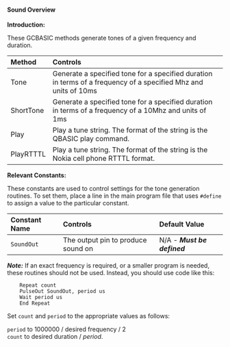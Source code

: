 <div class="section">

<div class="titlepage">

<div>

<div>

#### <span id="sound_overview"></span>Sound Overview

</div>

</div>

</div>

<span class="strong">**Introduction:**</span>

These GCBASIC methods generate tones of a given frequency and duration.

<div class="informaltable">

| <span class="strong">**Method**</span> | <span class="strong">**Controls**</span>                                                                        |
|:---------------------------------------|:----------------------------------------------------------------------------------------------------------------|
| Tone                                   | Generate a specified tone for a specified duration in terms of a frequency of a specified Mhz and units of 10ms |
| ShortTone                              | Generate a specified tone for a specified duration in terms of a frequency of a 10Mhz and units of 1ms          |
| Play                                   | Play a tune string. The format of the string is the QBASIC play command.                                        |
| PlayRTTTL                              | Play a tune string. The format of the string is the Nokia cell phone RTTTL format.                              |

</div>

<span class="strong">**Relevant Constants:**</span>

These constants are used to control settings for the tone generation
routines. To set them, place a line in the main program file that uses
`#define` to assign a value to the particular constant.

<div class="informaltable">

| <span class="strong">**Constant Name**</span> | <span class="strong">**Controls**</span> | <span class="strong">**Default Value**</span>                                         |
|:----------------------------------------------|:-----------------------------------------|:--------------------------------------------------------------------------------------|
| `SoundOut`                                    | The output pin to produce sound on       | N/A - <span class="strong">**<span class="emphasis">*Must be defined*</span>**</span> |

</div>

<span class="strong">**<span class="emphasis">*Note:*</span>**</span> If
an exact frequency is required, or a smaller program is needed, these
routines should not be used. Instead, you should use code like this:

``` screen
    Repeat count
    PulseOut SoundOut, period us
    Wait period us
    End Repeat
```

Set `count` and `period` to the appropriate values as follows:

`period` to 1000000 / desired frequency / 2  
`count` to desired duration / <span class="emphasis">*period*</span>.

</div>

